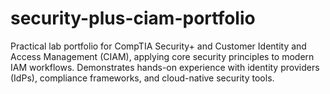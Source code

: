 # security-plus-ciam-portfolio
Practical lab portfolio for CompTIA Security+ and Customer Identity and Access Management (CIAM), applying core security principles to modern IAM workflows. Demonstrates hands-on experience with identity providers (IdPs), compliance frameworks, and cloud-native security tools.
